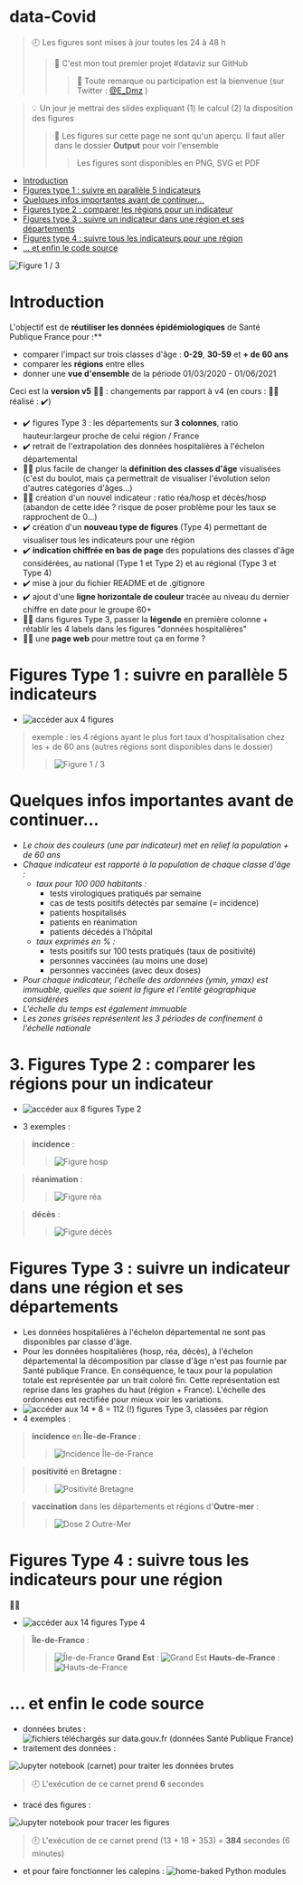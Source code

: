 # data-Covid

>:clock8: Les figures sont mises à jour toutes les 24 à 48 h
>>:hatching_chick: C'est mon tout premier projet #dataviz sur GitHub
>>>:tada: Toute remarque ou participation est la bienvenue (sur Twitter : [@E_Dmz](https://twitter.com/E_Dmz) )

>:bulb: Un jour je mettrai des slides expliquant (1) le calcul (2) la disposition des figures
>>:mag_right: Les figures sur cette page ne sont qu'un aperçu. Il faut aller dans le dossier **Output** pour voir l'ensemble
>>>Les figures sont disponibles en PNG, SVG et PDF

* [Introduction](#intro)
* [Figures type 1 : suivre en parallèle 5 indicateurs](#example2)
* [Quelques infos importantes avant de continuer...](#infos)
* [Figures type 2 : comparer les régions pour un indicateur](#example1)
* [Figures type 3 : suivre un indicateur dans une région et ses départements](#example3)
* [Figures type 4 : suivre tous les indicateurs pour une région](#example4)
* [... et enfin le code source](#example5)

![Figure 1 / 3](/Output/Type1/SVG/r%C3%A9gions%201%20sur%203.svg)

# Introduction<a name="intro"></a>
L'objectif est de **réutiliser les données épidémiologiques** de Santé Publique France pour :**
* comparer l'impact sur trois classes d'âge : **0-29**, **30-59** et **+ de 60 ans**
* comparer les **régions** entre elles
* donner une **vue d'ensemble** de la période 01/03/2020 - 01/06/2021

Ceci est la **version v5** :construction_worker_man: :
changements par rapport à v4 (en cours : :construction_worker_man: réalisé : :heavy_check_mark:)
* :heavy_check_mark: figures Type 3 : les départements sur **3 colonnes**, ratio hauteur:largeur proche de celui région / France
* :heavy_check_mark: retrait de l'extrapolation des données hospitalières à l'échelon départemental
* :construction_worker_man: plus facile de changer la **définition des classes d'âge** visualisées (c'est du boulot, mais ça permettrait de visualiser l'évolution selon d'autres catégories d'âges...)
* :construction_worker_man: création d'un nouvel indicateur : ratio réa/hosp et décès/hosp (abandon de cette idée ? risque de poser problème pour les taux se rapprochent de 0...)
* :heavy_check_mark: création d'un **nouveau type de figures** (Type 4) permettant de visualiser tous les indicateurs pour une région
* :heavy_check_mark: **indication chiffrée en bas de page** des populations des classes d'âge considérées, au national (Type 1 et Type 2) et au régional (Type 3 et Type 4)
* :heavy_check_mark: mise à jour du fichier README et de .gitignore
* :heavy_check_mark: ajout d'une **ligne horizontale de couleur** tracée au niveau du dernier chiffre en date pour le groupe 60+
* :construction_worker_man: dans figures Type 3, passer la **légende** en première colonne + rétablir les 4 labels dans les figures "données hospitalières"
* :construction_worker_man: une **page web** pour mettre tout ça en forme ? 

# Figures Type 1 : suivre en parallèle 5 indicateurs<a name="example2"></a>

* ![accéder aux 4 figures](/Output/Type1)

>exemple : les 4 régions ayant le plus fort taux d'hospitalisation chez les + de 60 ans (autres régions sont disponibles dans le dossier)
>>![Figure 1 / 3](/Output/Type1/r%C3%A9gions%201%20sur%203.png)

# Quelques infos importantes avant de continuer...<a name="infos"></a>

* _Le choix des couleurs (une par indicateur) met en relief la population + de 60 ans_
* _Chaque indicateur est rapporté à la population de chaque classe d'âge :_
    * _taux pour 100 000 habitants :_
        * tests virologiques pratiqués par semaine
        * cas de tests positifs détectés par semaine (= incidence)
        * patients hospitalisés
        * patients en réanimation
        * patients décédés à l'hôpital
    * _taux exprimés en % :_
        * tests positifs sur 100 tests pratiqués (taux de positivité)
        * personnes vaccinées (au moins une dose)
        * personnes vaccinées (avec deux doses)
* _Pour chaque indicateur, l'échelle des ordonnées (ymin, ymax) est immuable, quelles que soient la figure et l'entité géographique considérées_
* _L'échelle du temps est également immuable_
* _Les zones grisées représentent les 3 périodes de confinement à l'échelle nationale_

# 3. Figures Type 2 : comparer les régions pour un indicateur <a name="example1"></a>

* ![accéder aux 8 figures Type 2](/Output/Type2)

* 3 exemples :
> **incidence** :
>>![Figure hosp](/Output/Type2/fig-incidence.png)

> **réanimation** :
>>![Figure réa](/Output/Type2/fig-rea.png)

> **décès** :
>>![Figure décès](/Output/Type2/fig-deces.png)

# Figures Type 3 : suivre un indicateur dans une région et ses départements<a name="example3"></a>

* Les données hospitalières à l'échelon départemental ne sont pas disponibles par classe d'âge.
* Pour les données hospitalières (hosp, réa, décès), à l'échelon départemental la décomposition par classe d'âge n'est pas fournie par Santé publique France. En conséquence, le taux pour la population totale est représentée par un trait coloré fin. Cette représentation est reprise dans les graphes du haut (région + France). L'échelle des ordonnées est rectifiée pour mieux voir les variations.
* ![accéder aux 14 * 8 = 112 (!) figures Type 3, classées par région](/Output/Type3)
* 4 exemples :

>**incidence** en **Île-de-France** :
>>![Incidence Île-de-France](/Output/Type3/%C3%8Ele-de-France/%C3%8Ele-de-France-incidence.png)

>**positivité** en **Bretagne** :
>>![Positivité Bretagne](/Output/Type3/Bretagne/Bretagne-positivite.png)

>**vaccination** dans les départements et régions d'**Outre-mer** :
>>![Dose 2 Outre-Mer](/Output/Type3/Outre-mer%20(DROM)/Outre-mer%20(DROM)-dose2.png)

# Figures Type 4 : suivre tous les indicateurs pour une région<a name="example4"></a>
:construction_worker_man:
* ![accéder aux 14 figures Type 4](/Output/Type4)
>**Île-de-France** :
>>![Île-de-France](/Output/Type4/%C3%8Ele-de-France.png)
>**Grand Est** :
>>![Grand Est](/Output/Type4/Grand%20Est.png)
>**Hauts-de-France** :
>>![Hauts-de-France](/Output/Type4/Hauts-de-France.png)

# ... et enfin le code source <a name="example5"></a>

* données brutes :
![fichiers téléchargés sur data.gouv.fr (données Santé Publique France)](/Data)
* traitement des données :

![_Jupyter notebook_ (carnet) pour traiter les données brutes](/Code/v4%20Traitement%20des%20donn%C3%A9es.ipynb)
> :clock8: L'exécution de ce carnet prend **6** secondes

* tracé des figures :

![_Jupyter notebook_ pour tracer les figures](/Code/v4%20Trac%C3%A9%20des%20figures.ipynb)
> :clock8: L'exécution de ce carnet prend (13 + 18 + 353) = **384** secondes (6 minutes)

* et pour faire fonctionner les calepins :
![home-baked Python modules](/Code/my_package)
